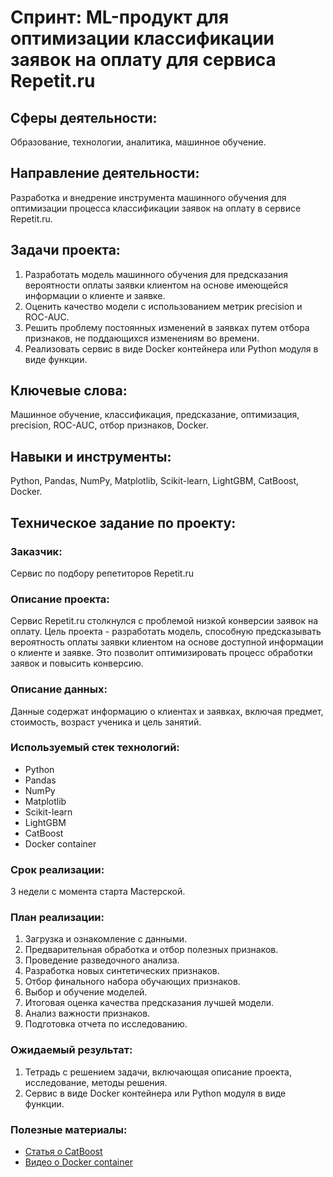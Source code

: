 # Спринт: ML-продукт для оптимизации классификации заявок на оплату для сервиса Repetit.ru

## Сферы деятельности:
Образование, технологии, аналитика, машинное обучение.

## Направление деятельности:
Разработка и внедрение инструмента машинного обучения для оптимизации процесса классификации заявок на оплату в сервисе Repetit.ru.

## Задачи проекта:
1. Разработать модель машинного обучения для предсказания вероятности оплаты заявки клиентом на основе имеющейся информации о клиенте и заявке.
2. Оценить качество модели с использованием метрик precision и ROC-AUC.
3. Решить проблему постоянных изменений в заявках путем отбора признаков, не поддающихся изменениям во времени.
4. Реализовать сервис в виде Docker контейнера или Python модуля в виде функции.

## Ключевые слова:
Машинное обучение, классификация, предсказание, оптимизация, precision, ROC-AUC, отбор признаков, Docker.

## Навыки и инструменты:
Python, Pandas, NumPy, Matplotlib, Scikit-learn, LightGBM, CatBoost, Docker.

## Техническое задание по проекту:

### Заказчик:
Сервис по подбору репетиторов Repetit.ru

### Описание проекта:
Сервис Repetit.ru столкнулся с проблемой низкой конверсии заявок на оплату. Цель проекта - разработать модель, способную предсказывать вероятность оплаты заявки клиентом на основе доступной информации о клиенте и заявке. Это позволит оптимизировать процесс обработки заявок и повысить конверсию.

### Описание данных:
Данные содержат информацию о клиентах и заявках, включая предмет, стоимость, возраст ученика и цель занятий.

### Используемый стек технологий:
- Python
- Pandas
- NumPy
- Matplotlib
- Scikit-learn
- LightGBM
- CatBoost
- Docker container

### Срок реализации:
3 недели с момента старта Мастерской.

### План реализации:
1. Загрузка и ознакомление с данными.
2. Предварительная обработка и отбор полезных признаков.
3. Проведение разведочного анализа.
4. Разработка новых синтетических признаков.
5. Отбор финального набора обучающих признаков.
6. Выбор и обучение моделей.
7. Итоговая оценка качества предсказания лучшей модели.
8. Анализ важности признаков.
9. Подготовка отчета по исследованию.

### Ожидаемый результат:
1. Тетрадь с решением задачи, включающая описание проекта, исследование, методы решения.
2. Сервис в виде Docker контейнера или Python модуля в виде функции.

### Полезные материалы:
- [Статья о CatBoost](https://habr.com/ru/companies/otus/articles/778714/)
- [Видео о Docker container](https://www.youtube.com/watch?v=eAXjeh5MRVU)
